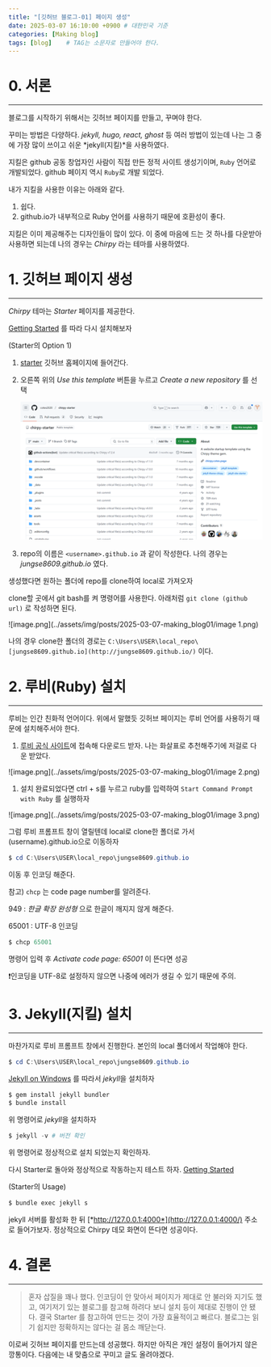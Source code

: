 ```yaml
---
title: "[깃허브 블로그-01] 페이지 생성"
date: 2025-03-07 16:10:00 +0900 # 대한민국 기준
categories: [Making blog]
tags: [blog]	# TAG는 소문자로 만들어야 한다.
---
```


# 0. 서론

---

블로그를 시작하기 위해서는 깃허브 페이지를 만들고, 꾸며야 한다.

꾸미는 방법은 다양하다. *jekyll, hugo, react, ghost* 등 여러 방법이 있는데 나는 그 중에 가장 많이 쓰이고 쉬운 *jekyll(지킬)*을 사용하였다.

지킬은 github 공동 창업자인 사람이 직접 만든 정적 사이트 생성기이며, `Ruby` 언어로 개발되었다. github 페이지 역시 `Ruby`로 개발 되었다.

내가 지킬을 사용한 이유는 아래와 같다.

1. 쉽다.
2. github.io가 내부적으로 Ruby 언어를 사용하기 때문에 호환성이 좋다.

지킬은 이미 제공해주는 디자인들이 많이 있다. 이 중에 마음에 드는 것 하나를 다운받아 사용하면 되는데 나의 경우는 *Chirpy* 라는 테마를 사용하였다.

# 1. 깃허브 페이지 생성

---

*Chirpy* 테마는 *Starter* 페이지를 제공한다.

[Getting Started](https://chirpy.cotes.page/posts/getting-started/) 를 따라 다시 설치해보자

(Starter의 Option 1)

1. [starter](https://github.com/cotes2020/chirpy-starter) 깃허브 홈페이지에 들어간다.
2. 오른쪽 위의 *Use this template* 버튼을 누르고 *Create a new repository* 를 선택
    
    ![image.png](../assets/img/posts/2025-03-07-making_blog01/image.png)
    
3. repo의 이름은 `<username>.github.io` 과 같이 작성한다. 나의 경우는 *jungse8609.github.io* 였다.

생성했다면 원하는 폴더에 repo를 clone하여 local로 가져오자

clone할 곳에서 git bash를 켜 명령어를 사용한다. 아래처럼 `git clone (github url)` 로 작성하면 된다.

![image.png](../assets/img/posts/2025-03-07-making_blog01/image 1.png)

나의 경우 clone한 폴더의 경로는 `C:\Users\USER\local_repo\[jungse8609.github.io](http://jungse8609.github.io/)` 이다.

# 2. 루비(Ruby) 설치

---

루비는 인간 친화적 언어이다. 위에서 말했듯 깃허브 페이지는 루비 언어를 사용하기 때문에 설치해주서야 한다.

1. [루비 공식 사이트](https://rubyinstaller.org/downloads/)에 접속해 다운로드 받자. 나는 화살표로 추천해주기에 저걸로 다운 받았다.

![image.png](../assets/img/posts/2025-03-07-making_blog01/image 2.png)

1. 설치 완료되었다면 ctrl + s를 누르고 ruby를 입력하여 `Start Command Prompt with Ruby` 를 실행하자

![image.png](../assets/img/posts/2025-03-07-making_blog01/image 3.png)

그럼 루비 프롬프트 창이 열릴텐데 local로 clone한 폴더로 가서 (username).github.io으로 이동하자

```powershell
$ cd C:\Users\USER\local_repo\jungse8609.github.io
```

이동 후 인코딩 해준다.

참고) `chcp` 는 code page number를 알려준다.

949 : *한글 확장 완성형* 으로 한글이 깨지지 않게 해준다.

65001 : UTF-8 인코딩

```powershell
$ chcp 65001
```

명령어 입력 후 *Activate code page: 65001* 이 뜬다면 성공

❗인코딩을 UTF-8로 설정하지 않으면 나중에 에러가 생길 수 있기 때문에 주의.

# 3. Jekyll(지킬) 설치

---

마찬가지로 루비 프롬프트 창에서 진행한다. 본인의 local 폴더에서 작업해야 한다.

```powershell
$ cd C:\Users\USER\local_repo\jungse8609.github.io
```

[Jekyll on Windows](https://jekyllrb.com/docs/installation/windows/) 를 따라서 *jekyll*을 설치하자

```powershell
$ gem install jekyll bundler
$ bundle install
```

위 명령어로 *jekyll*을 설치하자

```powershell
$ jekyll -v # 버전 확인
```

위 명령어로 정상적으로 설치 되었는지 확인하자.

다시 Starter로 돌아와 정상적으로 작동하는지 테스트 하자. 
[Getting Started](https://chirpy.cotes.page/posts/getting-started/)

(Starter의 Usage)

```powershell
$ bundle exec jekyll s
```

jekyll 서버를 활성화 한 뒤 [*http://127.0.0.1:4000*](http://127.0.0.1:4000/) 주소로 들어가보자. 정상적으로 Chirpy 데모 화면이 뜬다면 성공이다.

# 4. 결론

---

> 혼자 삽질을 꽤나 했다. 인코딩이 안 맞아서 페이지가 제대로 안 불러와 지기도 했고, 여기저기 있는 블로그를 참고해 하려다 보니 설치 등이 제대로 진행이 안 됐다. 결국 Starter 를 참고하여 만드는 것이 가장 효율적이고 빠르다. 블로그는 읽기 쉽지만 정확하지는 않다는 걸 몸소 깨닫는다.
> 

이로써 깃허브 페이지를 만드는데 성공했다. 하지만 아직은 개인 설정이 들어가지 않은 깡통이다. 다음에는 내 맞춤으로 꾸미고 글도 올려야겠다.